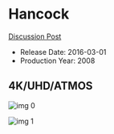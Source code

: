 # Hancock

[Discussion Post](https://www.avsforum.com/threads/bass-eq-for-filtered-movies.2995212/post-57033464)

* Release Date: 2016-03-01
* Production Year: 2008

## 4K/UHD/ATMOS

![img 0](https://i.imgur.com/54biqlj.jpg)

![img 1](https://i.imgur.com/HRG7ubK.jpg)

